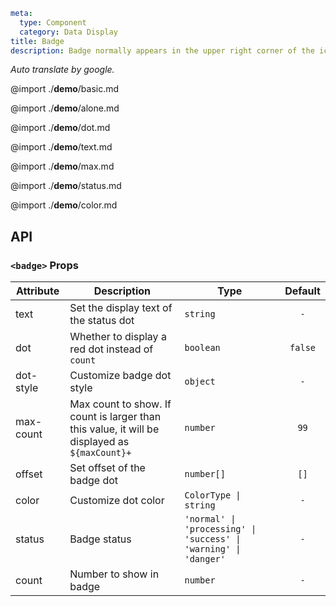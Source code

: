 ```yaml
meta:
  type: Component
  category: Data Display
title: Badge
description: Badge normally appears in the upper right corner of the icon or text to prompt important information.
```

*Auto translate by google.*

@import ./__demo__/basic.md

@import ./__demo__/alone.md

@import ./__demo__/dot.md

@import ./__demo__/text.md

@import ./__demo__/max.md

@import ./__demo__/status.md

@import ./__demo__/color.md

## API


### `<badge>` Props

|Attribute|Description|Type|Default|
|---|---|---|:---:|
|text|Set the display text of the status dot|`string`|`-`|
|dot|Whether to display a red dot instead of `count`|`boolean`|`false`|
|dot-style|Customize badge dot style|`object`|`-`|
|max-count|Max count to show. If count is larger than this value, it will be displayed as `${maxCount}+`|`number`|`99`|
|offset|Set offset of the badge dot|`number[]`|`[]`|
|color|Customize dot color|`ColorType \| string`|`-`|
|status|Badge status|`'normal' \| 'processing' \| 'success' \| 'warning' \| 'danger'`|`-`|
|count|Number to show in badge|`number`|`-`|


